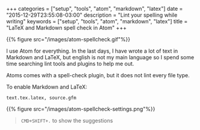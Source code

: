 +++
categories = ["setup", "tools", "atom", "markdown", "latex"]
date = "2015-12-29T23:55:08-03:00"
description = "Lint your spelling while writing"
keywords = ["setup", "tools", "atom", "markdown", "latex"]
title = "LaTeX and Markdown spell check in Atom"
+++

{{% figure src="/images/atom-spellcheck.gif"%}}

I use Atom for everything. In the last days, I have wrote a lot of text in Markdown and LaTeX, but english is not my main language so I spend some time searching lint tools and plugins to help me out.

Atoms comes with a spell-check plugin, but it does not lint every file type.

To enable Markdown and LaTeX:

```
text.tex.latex, source.gfm
```

{{% figure src="/images/atom-spellcheck-settings.png"%}}

> `CMD+SHIFT+.` to show the suggestions
